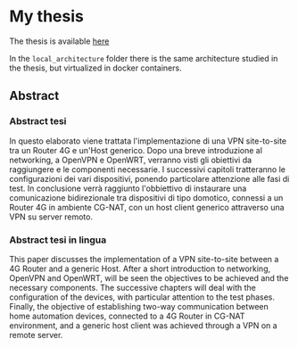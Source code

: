 # My thesis

The thesis is available [here](https://simone-viozzi.github.io/tesi/)

In the `local_architecture` folder there is the same architecture studied in the thesis, but virtualized in docker containers.

## Abstract

### Abstract tesi

<!--
In questo elaborato saranno esposte le principali fasi di un progetto volto all'implementazione di una VPN site-to-site attraverso una connessione radiomobile per conto dell'azienda Esse-ti S.r.l. Dopo un’analisi delle specifiche di progetto e dell'hardware a disposizione, sarà proposta la topologia di rete che, assieme ad una suite VPN, potrà realizzare l'obiettivo prefissato. Successivamente verranno trattati i principali elementi di networking che permetteranno di capire i fondamentali su cui si basa la comunicazione tra dispositivi attraverso Global Internet. In secondo luogo, verranno analizzate le caratteristiche del design di rete adottato, verificando nel dettaglio le configurazioni adottate per la VPN e i dispositivi coinvolti.  
-->

<!-- LTex: language=it -->
In questo elaborato viene trattata l'implementazione di una VPN site-to-site tra un Router 4G e un'Host generico.
Dopo una breve introduzione al networking, a OpenVPN e OpenWRT, verranno visti gli obiettivi da raggiungere e le componenti necessarie. I successivi capitoli tratteranno le configurazioni dei vari dispositivi, ponendo particolare attenzione alle fasi di test.
In conclusione verrà raggiunto l'obbiettivo di instaurare una comunicazione bidirezionale tra dispositivi di tipo domotico, connessi a un Router 4G in ambiente CG-NAT, con un host client generico attraverso una VPN su server remoto.

### Abstract tesi in lingua
<!-- LTex: language=en-GB -->

This paper discusses the implementation of a VPN site-to-site between a 4G Router and a generic Host.
After a short introduction to networking, OpenVPN and OpenWRT, will be seen the objectives to be achieved and the necessary components.
The successive chapters will deal with the configuration of the devices, with particular attention to the test phases.
Finally, the objective of establishing two-way communication between home automation devices, connected to a 4G Router in CG-NAT environment, and a generic host client was achieved through a VPN on a remote server.
